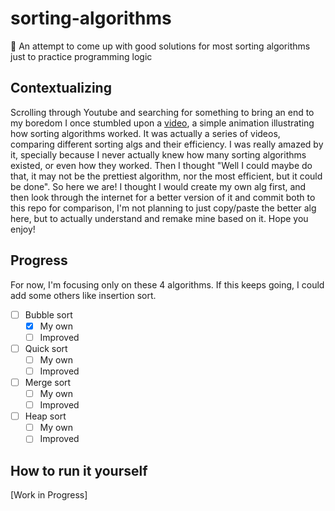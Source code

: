 # sorting-algorithms

🔀 An attempt to come up with good solutions for most sorting algorithms just to practice programming logic

## Contextualizing
Scrolling through Youtube and searching for something to bring an end to my boredom I once stumbled upon a [video](https://youtu.be/aXXWXz5rF64), a simple animation illustrating how sorting algorithms worked. It was actually a series of videos, comparing different sorting algs and their efficiency. I was really amazed by it, specially because I never actually knew how many sorting algorithms existed, or even how they worked. Then I thought "Well I could maybe do that, it may not be the prettiest algorithm, nor the most efficient, but it could be done". So here we are! I thought I would create my own alg first, and then look through the internet for a better version of it and commit both to this repo for comparison, I'm not planning to just copy/paste the better alg here, but to actually understand and remake mine based on it. Hope you enjoy!

## Progress
For now, I'm focusing only on these 4 algorithms. If this keeps going, I could add some others like insertion sort. 
- [ ] Bubble sort
  - [X] My own
  - [ ] Improved
- [ ] Quick sort
  - [ ] My own
  - [ ] Improved
- [ ] Merge sort
  - [ ] My own
  - [ ] Improved
- [ ] Heap sort
  - [ ] My own
  - [ ] Improved
  
## How to run it yourself
[Work in Progress]
